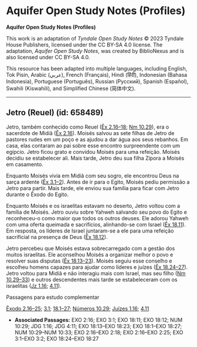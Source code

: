 # Aquifer Open Study Notes (Profiles)

**Aquifer Open Study Notes (Profiles)**

This work is an adaptation of *Tyndale Open Study Notes* © 2023 Tyndale House Publishers, licensed under the CC BY\-SA 4\.0 license. The adaptation, *Aquifer Open Study Notes*, was created by BiblioNexus and is also licensed under CC BY\-SA 4\.0\.

This resource has been adapted into multiple languages, including English, Tok Pisin, Arabic (عربي), French (Français), Hindi (हिंदी), Indonesian (Bahasa Indonesia), Portuguese (Português), Russian (Русский), Spanish (Español), Swahili (Kiswahili), and Simplified Chinese (简体中文).



--------------------------------

## Jetro (Reuel) (id: 658489)

Jetro, também conhecido como Reuel ([Êx 2\.16–18](https://ref.ly/Exod2:16-Exod2:18); [Nm 10\.29](https://ref.ly/Num10:29)), era o sacerdote de Midiã ([Êx 2\.16](https://ref.ly/Exod2:16)). Moisés salvou as sete filhas de Jetro de pastores rudes em um poço e as ajudou a dar água aos seus rebanhos. Em casa, elas contaram ao pai sobre esse encontro surpreendente com um egípcio. Jetro ficou grato e convidou Moisés para uma refeição. Moisés decidiu se estabelecer ali. Mais tarde, Jetro deu sua filha Zípora a Moisés em casamento.

Enquanto Moisés vivia em Midiã com seu sogro, ele encontrou Deus na sarça ardente ([Êx 3\.1–2](https://ref.ly/Exod3:1-Exod3:2)). Antes de ir para o Egito, Moisés pediu permissão a Jetro para partir. Mais tarde, ele enviou sua família para ficar com Jetro durante o Êxodo do Egito.

Enquanto Moisés e os israelitas estavam no deserto, Jetro voltou com a família de Moisés. Jetro ouviu sobre Yahweh salvando seu povo do Egito e reconheceu\-o como maior que todos os outros deuses. Ele adorou Yahweh com uma oferta queimada e sacrifícios, alinhando\-se com Israel ([Êx 18\.11](https://ref.ly/Exod18:11)). Em resposta, os líderes de Israel juntaram\-se a ele para uma refeição sacrificial na presença de Deus ([Êx 18\.12](https://ref.ly/Exod18:12)).

Jetro percebeu que Moisés estava sobrecarregado com a gestão dos muitos israelitas. Ele aconselhou Moisés a organizar melhor o povo e resolver suas disputas ([Êx 18\.13–23](https://ref.ly/Exod18:13-Exod18:23)). Moisés seguiu esse conselho e escolheu homens capazes para ajudar como líderes e juízes ([Êx 18\.24–27](https://ref.ly/Exod18:24-Exod18:27)). Jetro voltou para Midiã e não interagiu mais com Israel, mas seu filho ([Nm 10\.29–33](https://ref.ly/Num10:29-Num10:33)) e outros descendentes mais tarde se estabeleceram com os israelitas ([Jz 1\.16](https://ref.ly/Judg1:16); [4\.11](https://ref.ly/Judg4:11)).

Passagens para estudo complementar

[Êxodo 2\.16–25](https://ref.ly/Exod2:16-Exod2:25); [3\.1](https://ref.ly/Exod3:1); [18\.1–27](https://ref.ly/Exod18:1-Exod18:27); [Números 10\.29](https://ref.ly/Num10:29); [Juízes 1\.16](https://ref.ly/Judg1:16); [4\.11](https://ref.ly/Judg4:11)

* **Associated Passages:** EXO 2:16; EXO 3:1; EXO 18:11; EXO 18:12; NUM 10:29; JDG 1:16; JDG 4:11; EXO 18:13–EXO 18:23; EXO 18:1–EXO 18:27; NUM 10:29–NUM 10:33; EXO 2:16–EXO 2:18; EXO 2:16–EXO 2:25; EXO 3:1–EXO 3:2; EXO 18:24–EXO 18:27

